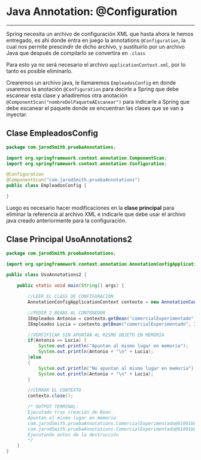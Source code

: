 # Java Annotation: @Configuration

---

Spring necesita un archivo de configuración XML que hasta ahora le hemos entregado, es ahi donde entra en juego la annotations `@Configuration`, la cual nos permite prescindir de dicho archivo, y sustituirlo por un archivo Java que después de compilarlo se convertira en <code>.class</code>

Para esto ya no será necesario el archivo `applicationContext.xml`, por lo tanto es posible eliminarlo.

Crearemos un archivo java, le llamaremos `EmpleadosConfig` en donde usaremos la anotación `@Configuration` para decirle a Spring que debe escanear esta clase y añadiremos otra anotación `@ComponentScan("nombreDelPaqueteAEscanear")` para indicarle a Spring que debe escanear el paquete donde se encuentran las clases que se van a inyectar.

## Clase EmpleadosConfig

```java
package com.jarodSmith.pruebaAnnotations;

import org.springframework.context.annotation.ComponentScan;
import org.springframework.context.annotation.Configuration;

@Configuration
@ComponentScan("com.jarodSmith.pruebaAnnotations")
public class EmpleadosConfig {

}
```

Luego es necesario hacer modificaciones en la **clase principal** para eliminar la referencia al archivo XML e indicarle que debe usar el archivo java creado anteriormente para la configuración.

## Clase Principal UsoAnnotations2

```java
package com.jarodSmith.pruebaAnnotations;

import org.springframework.context.annotation.AnnotationConfigApplicationContext;

public class UsoAnnotations2 {

    public static void main(String[] args) {

        //LEER EL CLASS DE CONFIGURACIÓN
        AnnotationConfigApplicationContext contexto = new AnnotationConfigApplicationContext(EmpleadosConfig.class);

        //PEDIR 2 BEANS AL CONTENEDOR
        IEmpleados Antonio = contexto.getBean("comercialExperimentado", IEmpleados.class);
        IEmpleados Lucia = contexto.getBean("comercialExperimentado", IEmpleados.class);

        //VERFIFICAR SIN APUNTAN AL MISMO OBJETO EN MEMORIA
        if(Antonio == Lucia) {
            System.out.println("Apuntan al mismo lugar en memoria");
            System.out.println(Antonio + "\n" + Lucia);
        }else
        {
            System.out.println("No apuntan al mismo lugar en memoria");
            System.out.println(Antonio + "\n" + Lucia);
        }

        //CERRAR EL CONTEXTO
        contexto.close();

        /* OUTPUT TERMINAL:
        Ejecutado tras creación de Bean
        Apuntan al mismo lugar en memoria
        com.jarodSmith.pruebaAnnotations.ComercialExperimentado@61001b64
        com.jarodSmith.pruebaAnnotations.ComercialExperimentado@61001b64
        Ejecutando antes de la destrucción
        */
    }
}
```
